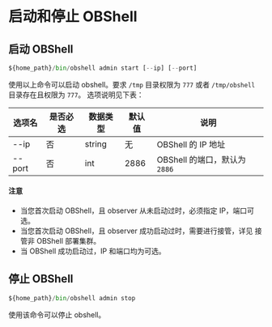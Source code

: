 # 启动和停止 OBShell

## 启动 OBShell

```python
${home_path}/bin/obshell admin start [--ip] [--port]
```

使用以上命令可以启动 obshell。要求 `/tmp` 目录权限为 `777` 或者 `/tmp/obshell` 目录存在且权限为 `777`。
选项说明见下表：

| 选项名 | 是否必选 | 数据类型 | 默认值 | 说明 |
| --- | --- | --- | --- | --- |
| --ip | 否 | string | 无 | OBShell 的 IP 地址 |
| --port | 否 | int | 2886 | OBShell 的端口，默认为 `2886` |

<main id="notice" type='notice'>
<h4>注意</h4>
<ul>
<li>当您首次启动 OBShell，且 observer 从未启动过时，必须指定 IP，端口可选。</li>
<li>当您首次启动 OBShell，且 observer 成功启动过时，需要进行接管，详见  接管非 OBShell 部署集群。</li>
<li>当 OBShell 成功启动过，IP 和端口均为可选。</li>
</ul>
</main>

## 停止 OBShell


```python
${home_path}/bin/obshell admin stop
```

使用该命令可以停止 obshell。
